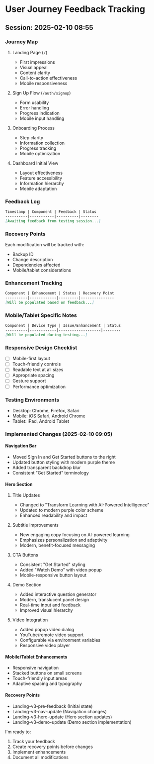 # User Journey Feedback Tracking

## Session: 2025-02-10 08:55

### Journey Map
1. Landing Page (`/`)
   - First impressions
   - Visual appeal
   - Content clarity
   - Call-to-action effectiveness
   - Mobile responsiveness

2. Sign Up Flow (`/auth/signup`)
   - Form usability
   - Error handling
   - Progress indication
   - Mobile input handling

3. Onboarding Process
   - Step clarity
   - Information collection
   - Progress tracking
   - Mobile optimization

4. Dashboard Initial View
   - Layout effectiveness
   - Feature accessibility
   - Information hierarchy
   - Mobile adaptation

### Feedback Log
```markdown
Timestamp | Component | Feedback | Status
----------|-----------|----------|--------
[Awaiting feedback from testing session...]
```

### Recovery Points
Each modification will be tracked with:
- Backup ID
- Change description
- Dependencies affected
- Mobile/tablet considerations

### Enhancement Tracking
```markdown
Component | Enhancement | Status | Recovery Point
----------|------------|---------|---------------
[Will be populated based on feedback...]
```

### Mobile/Tablet Specific Notes
```markdown
Component | Device Type | Issue/Enhancement | Status
----------|------------|-------------------|--------
[Will be populated during testing...]
```

### Responsive Design Checklist
- [ ] Mobile-first layout
- [ ] Touch-friendly controls
- [ ] Readable text at all sizes
- [ ] Appropriate spacing
- [ ] Gesture support
- [ ] Performance optimization

### Testing Environments
- Desktop: Chrome, Firefox, Safari
- Mobile: iOS Safari, Android Chrome
- Tablet: iPad, Android Tablet

### Implemented Changes (2025-02-10 09:05)

#### Navigation Bar
- Moved Sign In and Get Started buttons to the right
- Updated button styling with modern purple theme
- Added transparent backdrop blur
- Consistent "Get Started" terminology

#### Hero Section
1. Title Updates
   - Changed to "Transform Learning with AI-Powered Intelligence"
   - Updated to modern purple color scheme
   - Enhanced readability and impact

2. Subtitle Improvements
   - New engaging copy focusing on AI-powered learning
   - Emphasizes personalization and adaptivity
   - Modern, benefit-focused messaging

3. CTA Buttons
   - Consistent "Get Started" styling
   - Added "Watch Demo" with video popup
   - Mobile-responsive button layout

4. Demo Section
   - Added interactive question generator
   - Modern, translucent panel design
   - Real-time input and feedback
   - Improved visual hierarchy

5. Video Integration
   - Added popup video dialog
   - YouTube/remote video support
   - Configurable via environment variables
   - Responsive video player

#### Mobile/Tablet Enhancements
- Responsive navigation
- Stacked buttons on small screens
- Touch-friendly input areas
- Adaptive spacing and typography

#### Recovery Points
- Landing-v3-pre-feedback (Initial state)
- Landing-v3-nav-update (Navigation changes)
- Landing-v3-hero-update (Hero section updates)
- Landing-v3-demo-update (Demo section implementation)

I'm ready to:
1. Track your feedback
2. Create recovery points before changes
3. Implement enhancements
4. Document all modifications
